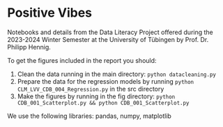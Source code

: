 # Positive Vibes
Notebooks and details from the Data Literacy Project offered during the 2023-2024 Winter Semester at the University of Tübingen by Prof. Dr. Philipp Hennig.

To get the figures included in the report you should:
1. Clean the data running in the main directory: `python datacleaning.py` 
2. Prepare the data for the regression models by running `python CLM_LVV_CDB_004_Regression.py` in the src directory</li>
3. Make the figures by running in the fig directory: `python CDB_001_Scatterplot.py && python CDB_001_Scatterplot.py`

We use the following libraries:
pandas, numpy, matplotlib

